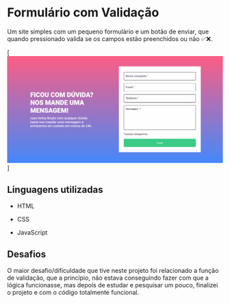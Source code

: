
# Formulário com Validação

Um site simples com um pequeno formulário e um botão de enviar, que quando pressionado valida se os campos estão preenchidos ou não ✅❌.

[<img src="./gif-formulario.gif">]

## Linguagens utilizadas

- HTML

- CSS

- JavaScript

## Desafios

O maior desafio/dificuldade que tive neste projeto foi relacionado a função de validação, que a princípio, não estava conseguindo fazer com que a lógica funcionasse, mas depois de estudar e pesquisar um pouco, finalizei o projeto e com o código totalmente funcional.


